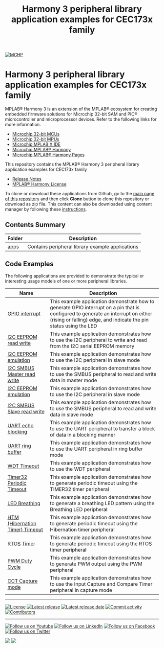 ﻿---
title: Harmony 3 peripheral library application examples for CEC173x family
nav_order: 1
has_children: true
has_toc: false
---
[![MCHP](https://www.microchip.com/ResourcePackages/Microchip/assets/dist/images/logo.png)](https://www.microchip.com)

# Harmony 3 peripheral library application examples for CEC173x family

MPLAB® Harmony 3 is an extension of the MPLAB® ecosystem for creating embedded firmware solutions for Microchip 32-bit SAM and PIC® microcontroller and microprocessor devices.  Refer to the following links for more information.

- [Microchip 32-bit MCUs](https://www.microchip.com/design-centers/32-bit)
- [Microchip 32-bit MPUs](https://www.microchip.com/design-centers/32-bit-mpus)
- [Microchip MPLAB X IDE](https://www.microchip.com/mplab/mplab-x-ide)
- [Microchip MPLAB® Harmony](https://www.microchip.com/mplab/mplab-harmony)
- [Microchip MPLAB® Harmony Pages](https://microchip-mplab-harmony.github.io/)

This repository contains the MPLAB® Harmony 3 peripheral library application examples for CEC173x family

- [Release Notes](release_notes.md)
- [MPLAB® Harmony License](mplab_harmony_license.md)

To clone or download these applications from Github, go to the [main page of this repository](https://github.com/Microchip-MPLAB-Harmony/csp_app_cec173x) and then click **Clone** button to clone this repository or download as zip file.
This content can also be downloaded using content manager by following these [instructions](https://github.com/Microchip-MPLAB-Harmony/contentmanager/wiki).

## Contents Summary

| Folder     | Description                             |
| ---        | ---                                     |
| apps       | Contains peripheral library example applications |

## Code Examples

The following applications are provided to demonstrate the typical or interesting usage models of one or more peripheral libraries.

| Name | Description |
| ---- | ----------- |
| [GPIO interrupt](apps/gpio/gpio_led_on_off_interrupt/readme.md) | This example application demonstrate how to generate GPIO interrupt on a pin that is configured to generate an interrupt on either (rising or falling) edge, and indicate the pin status using the LED |
| [I2C EEPROM read write](apps/i2c/master/i2c_eeprom/readme.md) | This example application demonstrates how to use the I2C peripheral to write and read from the I2C serial EEPROM memory |
| [I2C EEPROM emulation](apps/i2c/slave/i2c_eeprom_emulation/readme.md) | This example application demonstrates how to use the I2C peripheral in slave mode |
| [I2C SMBUS Master read write](apps/i2c/master/smb_read_write/readme.md) | This example application demonstrates how to use the SMBUS peripheral to read and write data in master mode |
| [I2C EEPROM emulation](apps/i2c/slave/i2c_eeprom_emulation/readme.md) | This example application demonstrates how to use the I2C peripheral in slave mode |
| [I2C SMBUS Slave read write](apps/i2c/slave/smb_read_write/readme.md) | This example application demonstrates how to use the SMBUS peripheral to read and write data in slave mode |
| [UART echo blocking](apps/uart/uart_echo_blocking/readme.md) | This example application demonstrates how to use the UART peripheral to transfer a block of data in a blocking manner |
| [UART ring buffer](apps/uart/uart_ring_buffer_interrupt/readme.md) | This example application demonstrates how to use the UART peripheral in ring buffer mode |
| [WDT Timeout](apps/wdt/wdt_timeout/readme.md) | This example application demonstrates how to use the WDT peripheral |
| [Timer32 Periodic Timeout](apps/timer32/tmr32_periodic_timeout/readme.md) | This example application demonstrates how to generate periodic timeout using the TIMER32 timer peripheral |
| [LED Breathing](apps/led/led_breathing/readme.md) | This example application demonstrates how to generate a breathing LED pattern using the Breathing LED peripheral |
| [HTM (Hibernation Timer) Timeout](apps/htm/htm_timeout/readme.md) | This example application demonstrates how to generate periodic timeout using the Hibernation timer peripheral |
| [RTOS Timer](apps/rtos/rtos_timer/readme.md) | This example application demonstrates how to generate periodic timeout using the RTOS timer peripheral |
| [PWM Duty Cycle](apps/pwm/pwm_duty_cycle/readme.md) | This example application demonstrates how to generate PWM output using the PWM peripheral |
| [CCT Capture mode](apps/cct/cct_capture_mode/readme.md) | This example application demonstrates how to use the Input Capture and Compare Timer peripheral in capture mode |



____

[![License](https://img.shields.io/badge/license-Harmony%20license-orange.svg)](https://github.com/Microchip-MPLAB-Harmony/csp_apps_cec173x/blob/master/mplab_harmony_license.md)
[![Latest release](https://img.shields.io/github/release/Microchip-MPLAB-Harmony/csp_apps_cec173x.svg)](https://github.com/Microchip-MPLAB-Harmony/csp_apps_cec173x/releases/latest)
[![Latest release date](https://img.shields.io/github/release-date/Microchip-MPLAB-Harmony/csp_apps_cec173x.svg)](https://github.com/Microchip-MPLAB-Harmony/csp_apps_cec173x/releases/latest)
[![Commit activity](https://img.shields.io/github/commit-activity/y/Microchip-MPLAB-Harmony/csp_apps_cec173x.svg)](https://github.com/Microchip-MPLAB-Harmony/csp_apps_cec173x/graphs/commit-activity)
[![Contributors](https://img.shields.io/github/contributors-anon/Microchip-MPLAB-Harmony/csp_apps_cec173x)]()

____

[![Follow us on Youtube](https://img.shields.io/badge/Youtube-Follow%20us%20on%20Youtube-red.svg)](https://www.youtube.com/user/MicrochipTechnology)
[![Follow us on LinkedIn](https://img.shields.io/badge/LinkedIn-Follow%20us%20on%20LinkedIn-blue.svg)](https://www.linkedin.com/company/microchip-technology)
[![Follow us on Facebook](https://img.shields.io/badge/Facebook-Follow%20us%20on%20Facebook-blue.svg)](https://www.facebook.com/microchiptechnology/)
[![Follow us on Twitter](https://img.shields.io/twitter/follow/MicrochipTech.svg?style=social)](https://twitter.com/MicrochipTech)

[![](https://img.shields.io/github/stars/Microchip-MPLAB-Harmony/csp_apps_cec173x.svg?style=social)]()
[![](https://img.shields.io/github/watchers/Microchip-MPLAB-Harmony/csp_apps_cec173x.svg?style=social)]()